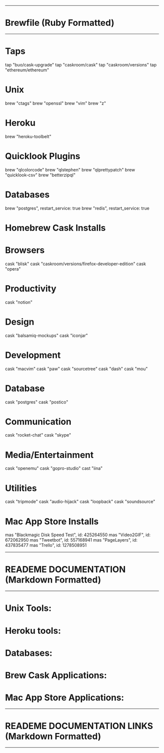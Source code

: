 ---------------------------------------------
# Brewfile (Ruby Formatted)
---------------------------------------------

# Taps
tap "buo/cask-upgrade"
tap "caskroom/cask"
tap "caskroom/versions"
tap "ethereum/ethereum"

# Unix
brew "ctags"
brew "openssl"
brew "vim"
brew "z"

# Heroku
brew "heroku-toolbelt"

# Quicklook Plugins
brew "qlcolorcode"
brew "qlstephen"
brew "qlprettypatch"
brew "quicklook-csv"
brew "betterzipql"

# Databases
brew "postgres", restart_service: true
brew "redis", restart_service: true

# Homebrew Cask Installs
# Browsers
cask "blisk"
cask "caskroom/versions/firefox-developer-edition"
cask "opera"

# Productivity
cask "notion"

# Design
cask "balsamiq-mockups"
cask "iconjar"

# Development
cask "macvim"
cask "paw"
cask "sourcetree"
cask "dash"
cask "mou"

# Database
cask "postgres"
cask "postico"

# Communication
cask "rocket-chat"
cask "skype"

# Media/Entertainment
cask "openemu"
cask "gopro-studio"
cast "iina"

# Utilities
cask "tripmode"
cask "audio-hijack"
cask "loopback"
cask "soundsource"

# Mac App Store Installs
mas "Blackmagic Disk Speed Test", id: 425264550
mas "Video2GIF", id: 672062950
mas "Tweetbot", id: 557168941
mas "PageLayers", id: 437835477
mas "Trello", id: 1278508951


---------------------------------------------
# READEME DOCUMENTATION (Markdown Formatted)
---------------------------------------------

# Unix Tools:
<!-- * [Exuberant Ctags] for indexing files for vim tab completion -->
<!-- * [VIM] for document editing in the command line -->
<!-- * [z] for search for ZSH -->

# Heroku tools:
<!-- * [Heroku Toolbelt] and [Parity] for interacting with the Heroku API -->

# Databases:
<!-- * [Postgres] for storing relational data -->
<!-- * [Redis] for storing key-value data -->

# Brew Cask Applications:
<!-- * [Blisk] Browser -->
<!-- * [Mozilla Firefox Developer Edition] Browser -->
<!-- * [Opera] Browser -->
<!-- * [Balsamiq Mockups] for mocking up wireframes -->
<!-- * [MacVim] Vim client for mac -->
<!-- * [Paw] for making API Requests -->
<!-- * [Source Tree] for another nice GUI for git -->
<!-- * [Dash] for local code documentation -->
<!-- * [Mou] Native Mac markdown editor -->
<!-- * [Notion] for clipping articles and taking notes. Comparing with BearApp -->
<!-- * [Postico] for a simple postgres GUI
* [Postgres] for simple postgres setup -->
<!-- * [Rocket Chat] for chatting with friends using open-source team communication app -->
<!-- * [Skype] for using the Kleenex of video chat -->
<!-- * [OpenEmu] for old school gaming fun -->
<!-- * [GoPro Studio] for updating my GoPro -->
<!-- * [iINA] for streaming almost any video format -->
<!-- * [Audio Hi-Jack] for recording/routing internal audio -->
<!-- * [Loopback] for creating virtual internal I/O audio interfaces -->
<!-- * [Sound Source] for internal OS audio mixing -->
<!-- * [Tripmode] for managing network traffic while tethered to mobile devices -->

# Mac App Store Applications:
<!-- * [Blackmagic Disk Speed Test] for testing the read/write speed of disks -->
<!-- * [Video2GIF] for converting video to the most important file format for social..GIF! -->
<!-- * [Tweetbot] for keeping a close eye on the Twitterverse -->
<!-- * [PageLayers] for clipping websites and creating Photoshop layouts -->
<!-- * [Trello] for having a desktop client for Trello -->


--------------------------------------------------
# READEME DOCUMENTATION LINKS (Markdown Formatted)
--------------------------------------------------
<!-- [exuberant ctags]: http://ctags.sourceforge.net/ -->
<!-- [heroku toolbelt]: https://toolbelt.heroku.com/ -->
<!-- [heroku toolbelt]: https://toolbelt.heroku.com/ -->
<!-- [rbenv]: https://github.com/sstephenson/rbenv -->
<!-- [redis]: http://redis.io/ -->
<!-- [openssl]: https://www.openssl.org/ -->
<!-- [z]: https://github.com/rupa/z -->
<!-- [Blisk]: https://blisk.io/ -->
<!-- [Mozilla Firefox Developer Edition]: https://www.mozilla.org/en-US/firefox/developer/ -->
<!-- [Opera]: https://www.opera.com/ -->
<!-- [Balsamiq Mockups]: https://balsamiq.com/products/mockups/ -->
<!-- [Iconjar]: https://geticonjar.com -->
<!-- [Macvim]: https://github.com/b4winckler/macvim/releases -->
<!-- [Paw]: https://paw.cloud/ -->
<!-- [Source Tree]: https://www.sourcetreeapp.com/ -->
<!-- [Dash]: https://kapeli.com/dash -->
<!-- [Notion]: https://notion.so -->
<!-- [Postico]: https://eggerapps.at/postico/ -->
<!-- [Postgres App]: http://postgresapp.com/ -->
<!-- [Rocket Chat]: https://rocket.chat/ -->
<!-- [Skype]: http://skype.com/ -->
<!-- [GoPro Studio]: http://shop.gopro.com/softwareandapp/gopro-studio/GoPro-Studio.html -->
<!-- [iINA]: https://iina.io/ -->
<!-- [Audio Hi-Jack]: https://www.rogueamoeba.com/audiohijack/ -->
<!-- [Loopback]: https://www.rogueamoeba.com/loopback/ -->
<!-- [Sound Source]: https://rogueamoeba.com/soundsource/ -->
<!-- [Tripmode]: http://tripmode.ch/ -->
<!-- [Video2GIF]: https://itunes.apple.com/us/app/video2gif/id672062950?mt=12 -->
<!-- [Tweetbot]: https://tapbots.com/tweetbot/mac/ -->
<!-- [Pagelayers]: https://itunes.apple.com/us/app/page-layers-website-screenshots-with-layers/id437835477?mt=12 -->
<!-- [Trello]: https://itunes.apple.com/us/app/trello/id1278508951?mt=12 -->